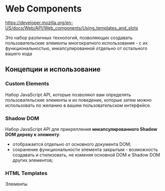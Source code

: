 # Web Components

https://developer.mozilla.org/en-US/docs/Web/API/Web_components/Using_templates_and_slots

Это набор различных технологий, позволяющих создавать пользовательские элементы многократного использования - с их функциональностью, инкапсулированной отдельно от остального вашего кода


## Концепции и использование

### Custom Elements
Набор JavaScript API, которые позволяют вам определять пользовательские элементы и их поведение, которые затем можно использовать по желанию в вашем пользовательском интерфейсе.

### Shadow DOM

Набор JavaScript API для прикрепления **инкапсулированного Shadow DOM дереву к элементу**: 
- отображается отдельно от основного документа DOM; 
- сохранение функциональности элемента закрытым - возможность создавать и стилизовать, не изменяя основной DOM и Shadow DOM других элементов;

### HTML Templates
Элементы <template> и <slot> позволяют создавать шаблоны разметки, которые не отображаются на отображаемой странице. Затем их можно многократно использовать в качестве основы структуры пользовательского элемента.
